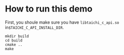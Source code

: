 # How to run this demo
First, you shoule make sure you have `libtaichi_c_api.so` in`$TAICHI_C_API_INSTALL_DIR`.

```
mkdir build 
cd build
cmake ..
make
```


